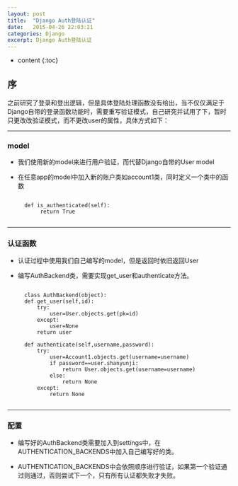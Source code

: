 ```yaml
---
layout: post
title:  "Django Auth登陆认证"
date:   2015-04-26 22:03:21
categories: Django
excerpt: Django Auth登陆认证
---
```


* content
{:toc}


## 序

之前研究了登录和登出逻辑，但是具体登陆处理函数没有给出，当不仅仅满足于Django自带的登录函数功能时，需要重写验证模式，自己研究并试用了下，暂时只更改改验证模式，而不更改user的属性，具体方式如下：

---

### model

* 我们使用新的model来进行用户验证，而代替Django自带的User model

* 在任意app的model中加入新的账户类如account1类，同时定义一个类中的函数

    <pre><code>
    def is_authenticated(self):
         return True
     </code></pre>


---

### 认证函数

* 认证过程中使用我们自己编写的model，但是返回时依旧返回User

* 编写AuthBackend类，需要实现get_user和authenticate方法。

    <pre><code>
    class AuthBackend(object):
    def get_user(self,id):
        try:
            user=User.objects.get(pk=id)
        except:
            user=None
        return user

    def authenticate(self,username,password):
        try:
            user=Account1.objects.get(username=username)
            if password==user.shanyunji:
                return User.objects.get(username=username)
            else:
                return None
        except:
            return None
    </code></pre>

---

### 配置

* 编写好的AuthBackend类需要加入到settings中，在AUTHENTICATION_BACKENDS中加入自己编写好的类。

* AUTHENTICATION_BACKENDS中会依照顺序进行验证，如果第一个验证通过则通过，否则尝试下一个，只有所有认证都失败才失败。

